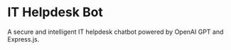 # IT Helpdesk Bot
A secure and intelligent IT helpdesk chatbot powered by OpenAI GPT and Express.js.
